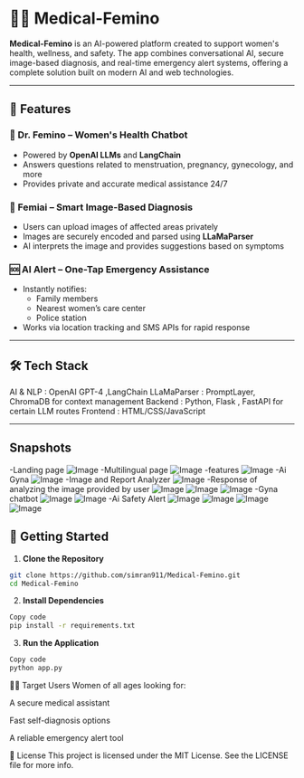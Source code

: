 
# 👩‍⚕️ Medical-Femino

**Medical-Femino** is an AI-powered platform created to support women's health, wellness, and safety. The app combines conversational AI, secure image-based diagnosis, and real-time emergency alert systems, offering a complete solution built on modern AI and web technologies.

---

## 🧠 Features

### 💬 Dr. Femino – Women's Health Chatbot
- Powered by **OpenAI LLMs** and **LangChain**
- Answers questions related to menstruation, pregnancy, gynecology, and more
- Provides private and accurate medical assistance 24/7

### 🩻 Femiai – Smart Image-Based Diagnosis
- Users can upload images of affected areas privately
- Images are securely encoded and parsed using **LLaMaParser**
- AI interprets the image and provides suggestions based on symptoms

### 🆘 AI Alert – One-Tap Emergency Assistance
- Instantly notifies:
  - Family members
  - Nearest women’s care center
  - Police station
- Works via location tracking and SMS APIs for rapid response

---

## 🛠️ Tech Stack
AI & NLP : OpenAI GPT-4 ,LangChain
LLaMaParser : PromptLayer, ChromaDB for context management
Backend : Python, Flask , FastAPI for certain LLM routes
Frontend : HTML/CSS/JavaScript

---

## Snapshots
-Landing page
![Image](https://github.com/user-attachments/assets/08872364-0c0a-46ae-9a5c-96a6dc264d39)
-Multilingual page
![Image](https://github.com/user-attachments/assets/113016e3-a8c7-4ba9-8a25-0d930d717c1b)
-features
![Image](https://github.com/user-attachments/assets/e0f0c90e-c0ab-45e1-a32b-842be18deb99)
-Ai Gyna
![Image](https://github.com/user-attachments/assets/c9dbfd32-b2a2-4bbd-a147-661ea390f576)
-Image and Report Analyzer
![Image](https://github.com/user-attachments/assets/ab13d37b-96c5-478a-ae8b-792c628b9143)
-Response of analyzing the image provided by user
![Image](https://github.com/user-attachments/assets/abf7b30c-d889-479d-80fc-1571a615d53f)
![Image](https://github.com/user-attachments/assets/aac59833-edfd-47ba-ae68-31fff89f9a69)
![Image](https://github.com/user-attachments/assets/02dbd78b-2ffb-45ae-9e08-86db34d6f9ae)
-Gyna chatbot
![Image](https://github.com/user-attachments/assets/6310c3b2-3098-4986-b02e-ae481c57df97)
![Image](https://github.com/user-attachments/assets/074c35e2-390d-4080-88af-f9ce7726c97e)
-Ai Safety Alert
![Image](https://github.com/user-attachments/assets/e32884bc-2710-4801-9bcb-65807e5be516)
![Image](https://github.com/user-attachments/assets/9f85643f-b8d9-4faa-af07-732849c77df7)
![Image](https://github.com/user-attachments/assets/8326c89e-013b-4edd-8730-f64983cf7bff)
![Image](https://github.com/user-attachments/assets/0edfe3d8-e3b4-4bc6-b25e-62fb2d6ee70e)



## 🚀 Getting Started

1. **Clone the Repository**
```bash
git clone https://github.com/simran911/Medical-Femino.git
cd Medical-Femino
```

2. **Install Dependencies**

```bash
Copy code
pip install -r requirements.txt
```

3. **Run the Application**

```bash
Copy code
python app.py
```
🙋‍♀️ Target Users
Women of all ages looking for:

A secure medical assistant

Fast self-diagnosis options

A reliable emergency alert tool

📄 License
This project is licensed under the MIT License. See the LICENSE file for more info.
